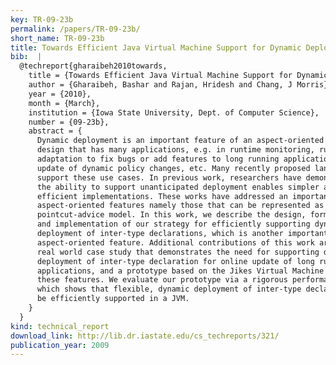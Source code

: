 ```yaml
---
key: TR-09-23b
permalink: /papers/TR-09-23b/
short_name: TR-09-23b
title: Towards Efficient Java Virtual Machine Support for Dynamic Deployment of Inter-type Declarations
bib:  |
  @techreport{gharaibeh2010towards,
    title = {Towards Efficient Java Virtual Machine Support for Dynamic Deployment of Inter-type Declarations},
    author = {Gharaibeh, Bashar and Rajan, Hridesh and Chang, J Morris},
    year = {2010},
    month = {March},
    institution = {Iowa State University, Dept. of Computer Science},
    number = {09-23b},
    abstract = {
      Dynamic deployment is an important feature of an aspect-oriented language
      design that has many applications, e.g. in runtime monitoring, runtime
      adaptation to fix bugs or add features to long running applications, runtime
      update of dynamic policy changes, etc. Many recently proposed language designs
      support these use cases. In previous work, researchers have demonstrated that
      the ability to support unanticipated deployment enables simpler and often more
      efficient implementations. These works have addressed an important subset of
      aspect-oriented features namely those that can be represented as the
      pointcut-advice model. In this work, we describe the design, formal semantics,
      and implementation of our strategy for efficiently supporting dynamic
      deployment of inter-type declarations, which is another important
      aspect-oriented feature. Additional contributions of this work are: a detailed
      real world case study that demonstrates the need for supporting dynamic
      deployment of inter-type declaration for online update of long running
      applications, and a prototype based on the Jikes Virtual Machine that supports
      these features. We evaluate our prototype via a rigorous performance analysis,
      which shows that flexible, dynamic deployment of inter-type declarations can
      be efficiently supported in a JVM.
    }
  }
kind: technical_report
download_link: http://lib.dr.iastate.edu/cs_techreports/321/
publication_year: 2009
---
```


